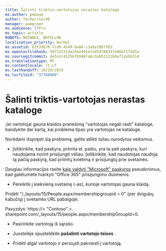 ```yaml
---
title: Šalinti triktis-vartotojas nerastas kataloge
ms.author: pebaum
author: Techwriter40
manager: pamgreen
ms.audience: ITPro
ms.topic: article
ROBOTS: NOINDEX, NOFOLLOW
localization_priority: Normal
ms.assetid: 63f7d676-7cd9-4549-ba84-c3a8a7867f63
ms.openlocfilehash: 59713231da25be441e7c05d788337e66bf17265a
ms.sourcegitcommit: defe2c412567b596fa8c3ab52111bde712ebb314
ms.translationtype: MT
ms.contentlocale: lt-LT
ms.lasthandoff: 10/29/2019
ms.locfileid: "37768809"
---
```

# <a name="troubleshoot-issue---user-not-found-in-directory"></a>Šalinti triktis-vartotojas nerastas kataloge

Jei vartotojai gauna klaidos pranešimą "vartotojas negali rasti" kataloge, bandykite dar kartą, kai problema tipas yra vartotojas ne kataloge.

Norėdami išspręsti šią problemą, galite atlikti toliau nurodytus veiksmus.

- Įsitikinkite, kad paskyra, priimta el. paštu, yra ta pati paskyra, kuri naudojama norint prisijungti vėliau. Įsitikinkite, kad naudotojas naudoja tą pačią paskyrą, kad priimtų kvietimą ir prisijungtų prie svetainės. 

Daugiau informacijos rasite [kaip valdyti "Microsoft" paskyros</a> pseudonimus, kad galėtumėte tvarkyti "Office 365" prisijungimo duomenis](https://support.microsoft.com/help/12407/microsoft-account-how-to-manage-aliases). 

- Pereikite į kiekvieną svetainę (-as), kurioje vartotojas gauna klaidą. 

Pridėti "/_layouts/15/People.aspx/membershipgroupid = 0" (per dvigubų kabučių) į svetainės URL pabaigoje. 

Pavyzdys: https://< "Contoso" >. sharepoint.com/_layouts/15/people.aspx/membershipGroupId=0.

- Pasirinkite vartotoją iš sąrašo.

- Juostelėje spustelėkite **pašalinti vartotojo teises** . 
-  Pridėti atgal vartotojo ir persiųsti pakviesti į vartotoją.

